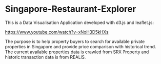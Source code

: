 # Singapore-Restaurant-Explorer

This is a Data Visualisation Application developed with d3.js and leaflet.js: 

https://www.youtube.com/watch?v=xNoH3D5kHXs 

The purpose is to help property buyers to search for available private properties in Singapore and provide price comparison with historical trend.  
The current available properties data is crawled from SRX Property and historic transaction data is from REALIS.

